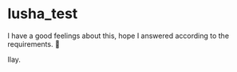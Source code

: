 # lusha_test
I have a good feelings about this, hope I answered according to the requirements. 🤞

Ilay.
